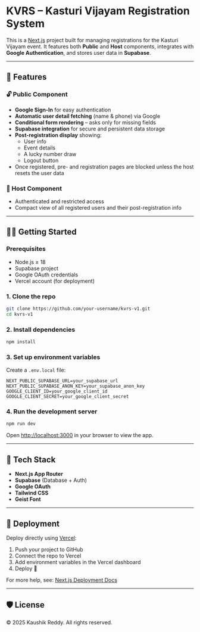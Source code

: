 # KVRS – Kasturi Vijayam Registration System

This is a [Next.js](https://nextjs.org) project built for managing registrations for the Kasturi Vijayam event. It features both **Public** and **Host** components, integrates with **Google Authentication**, and stores user data in **Supabase**.

---

## 🚀 Features

### 🔓 Public Component
- **Google Sign-In** for easy authentication  
- **Automatic user detail fetching** (name & phone) via Google  
- **Conditional form rendering** – asks only for missing fields  
- **Supabase integration** for secure and persistent data storage  
- **Post-registration display** showing:
  - User info  
  - Event details  
  - A lucky number draw  
  - Logout button  
- Once registered, pre- and registration pages are blocked unless the host resets the user data

### 🔐 Host Component
- Authenticated and restricted access  
- Compact view of all registered users and their post-registration info

---

## 🧑‍💻 Getting Started

### Prerequisites

- Node.js ≥ 18  
- Supabase project  
- Google OAuth credentials  
- Vercel account (for deployment)

### 1. Clone the repo

```bash
git clone https://github.com/your-username/kvrs-v1.git
cd kvrs-v1
```

### 2. Install dependencies

```bash
npm install
```

### 3. Set up environment variables

Create a `.env.local` file:

```env
NEXT_PUBLIC_SUPABASE_URL=your_supabase_url
NEXT_PUBLIC_SUPABASE_ANON_KEY=your_supabase_anon_key
GOOGLE_CLIENT_ID=your_google_client_id
GOOGLE_CLIENT_SECRET=your_google_client_secret
```

### 4. Run the development server

```bash
npm run dev
```

Open [http://localhost:3000](http://localhost:3000) in your browser to view the app.

---

## 🧰 Tech Stack

- **Next.js App Router**  
- **Supabase** (Database + Auth)  
- **Google OAuth**  
- **Tailwind CSS**  
- **Geist Font**

---

## 🚢 Deployment

Deploy directly using [Vercel](https://vercel.com):

1. Push your project to GitHub  
2. Connect the repo to Vercel  
3. Add environment variables in the Vercel dashboard  
4. Deploy 🚀

For more help, see: [Next.js Deployment Docs](https://nextjs.org/docs/app/building-your-application/deploying)

---

## 🛡️ License

© 2025 Kaushik Reddy. All rights reserved.
